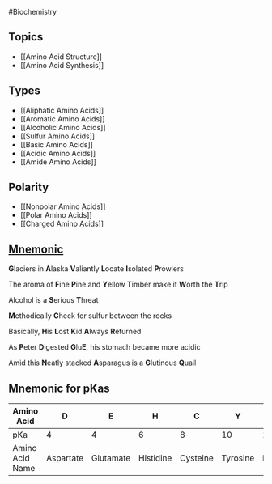 #Biochemistry 
## Topics
* [[Amino Acid Structure]]
* [[Amino Acid Synthesis]]
## Types
* [[Aliphatic Amino Acids]]
* [[Aromatic Amino Acids]]
* [[Alcoholic Amino Acids]]
* [[Sulfur Amino Acids]]
* [[Basic Amino Acids]]
* [[Acidic Amino Acids]]
* [[Amide Amino Acids]]
## Polarity
* [[Nonpolar Amino Acids]]
* [[Polar Amino Acids]]
* [[Charged Amino Acids]]
## [Mnemonic](https://www.youtube.com/watch?v=PmbcA1Sav7s)
**G**laciers in **A**laska **V**aliantly **L**ocate **I**solated **P**rowlers

The aroma of **F**ine **P**ine
and **Y**ellow **T**imber
make it **W**orth the **T**rip

Alcohol is a **S**erious **T**hreat

**M**ethodically **C**heck for sulfur between the rocks

Basically, **H**is
**L**ost **K**id
**A**lways **R**eturned

As **P**eter **D**igested
**G**lu**E**, his stomach became more acidic

Amid this **N**eatly stacked **A**sparagus
is a **G**lutinous **Q**uail
## Mnemonic for pKas
| Amino Acid      | D         | E         | H         | C        | Y        | K      | R        |
| --------------- | --------- | --------- | --------- | -------- | -------- | ------ | -------- |
| pKa             | 4         | 4         | 6         | 8        | 10       | 10.5   | 12.5     |
| Amino Acid Name | Aspartate | Glutamate | Histidine | Cysteine | Tyrosine | Lysine | Arginine |
